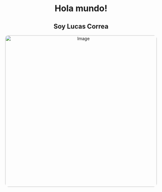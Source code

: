 <div align="center">
  <h1>Hola mundo!</h1>
  <h2>Soy Lucas Correa</h2>
  <img src="https://user-images.githubusercontent.com/74038190/213911110-aedbef38-a29f-4b6b-a65c-11608b4f75a5.gif" alt="Image" width="500px" style="border-radius: 10px;" />
</div>
